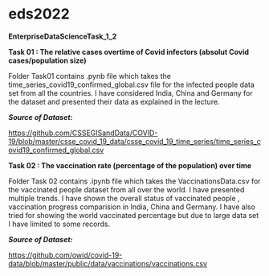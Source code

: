 # eds2022
**EnterpriseDataScienceTask_1_2**

**Task 01 : The relative cases overtime of Covid infectors (absolut Covid cases/population size)**

Folder Task01 contains .pynb file which takes the time_series_covid19_confirmed_global.csv file for the infected people data set from all the countries.
I have considered India, China and Germany for the dataset and presented their data as explained in the lecture.

_**Source of Dataset:**_

https://github.com/CSSEGISandData/COVID-19/blob/master/csse_covid_19_data/csse_covid_19_time_series/time_series_covid19_confirmed_global.csv

**Task 02 : The vaccination rate (percentage of the population) over time**

Folder Task 02 contains .ipynb file which takes the VaccinationsData.csv for the vaccinated people dataset from all over the world. I have presented multiple
trends. I have shown the overall status of vaccinated people , vaccination progress comparision in India, China and Germany. I have also tried for showing
the world vaccinated percentage but due to large data set I have limited to some records.

_**Source of Dataset:**_

https://github.com/owid/covid-19-data/blob/master/public/data/vaccinations/vaccinations.csv


